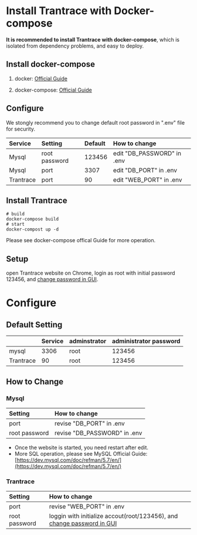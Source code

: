 # Install Trantrace with Docker-compose

<!-- toc -->

**It is recommended to install Trantrace with docker-compose**, which is isolated from dependency problems, and easy to deploy.

## Install docker-compose

1. docker: [Official Guide](https://docs.docker.com/install/)

2. docker-compose: [Official Guide](https://docs.docker.com/compose/install/)  


## Configure

We stongly recommend you to change default root password in ".env" file for security.

| Service | Setting | Default | How to change |
| :--- | :--- | :--- | :--- |
| Mysql | root password | 123456 | edit "DB\_PASSWORD" in .env |
| Mysql | port | 3307 | edit "DB\_PORT" in .env |
| Trantrace | port | 90 | edit "WEB\_PORT" in .env |





## Install Trantrace

```
# build
docker-compose build
# start
docker-compost up -d
```

Please see docker-compose offical Guide for more operation.

## Setup

open Trantrace website on Chrome, login as root with initial password 123456, and  [change password in GUI](../getting-started/registration.md#change-password).



# Configure

## Default Setting

|  | Service | adminstrator | administrator password |
| :--- | :--- | :--- | :--- |
| mysql | 3306 | root | 123456 |
| Trantrace | 90 | root | 123456 |

## How to Change

### Mysql

| Setting | How to change |
| :--- | :--- |
| port | revise "DB\_PORT" in .env |
| root password | revise "DB\_PASSWORD" in .env |


* Once the  website is started, you need restart after edit.
* More SQL operation, please see MySQL Official Guide: [https://dev.mysql.com/doc/refman/5.7/en/](https://dev.mysql.com/doc/refman/5.7/en/)

### Trantrace

| Setting | How to change |
| :--- | :--- |
| port | revise "WEB\_PORT" in .env |
| root password | loggin with initialize accout\(root/123456\), and [change password in GUI](../getting-started/registration.md#change-password) |



